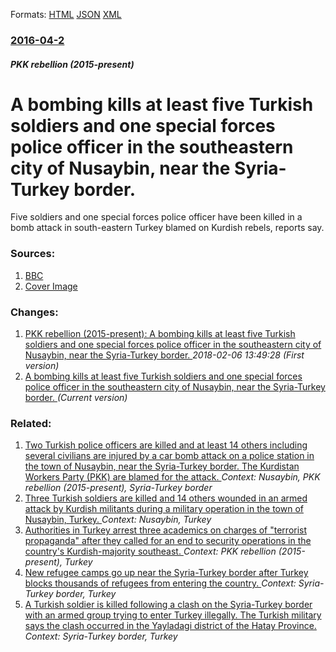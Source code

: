 
Formats: [HTML](/news/2016/04/2/a-bombing-kills-at-least-five-turkish-soldiers-and-one-special-forces-police-officer-in-the-southeastern-city-of-nusaybin-near-the-syriaa.html)  [JSON](/news/2016/04/2/a-bombing-kills-at-least-five-turkish-soldiers-and-one-special-forces-police-officer-in-the-southeastern-city-of-nusaybin-near-the-syriaa.json)  [XML](/news/2016/04/2/a-bombing-kills-at-least-five-turkish-soldiers-and-one-special-forces-police-officer-in-the-southeastern-city-of-nusaybin-near-the-syriaa.xml)  

### [2016-04-2](/news/2016/04/2/index.md)

##### PKK rebellion (2015-present)
# A bombing kills at least five Turkish soldiers and one special forces police officer in the southeastern city of Nusaybin, near the Syria-Turkey border. 

Five soldiers and one special forces police officer have been killed in a bomb attack in south-eastern Turkey blamed on Kurdish rebels, reports say.


### Sources:

1. [BBC](http://www.bbc.co.uk/news/world-europe-35951793)
1. [Cover Image](http://ichef.bbci.co.uk/news/1024/cpsprodpb/42E5/production/_88752171_turkeyankara464.png)

### Changes:

1. [PKK rebellion (2015-present): A bombing kills at least five Turkish soldiers and one special forces police officer in the southeastern city of Nusaybin, near the Syria-Turkey border. ](/news/2016/04/2/pkk-rebellion-2015-present-a-bombing-kills-at-least-five-turkish-soldiers-and-one-special-forces-police-officer-in-the-southeastern-cit.md) _2018-02-06 13:49:28 (First version)_
1. [A bombing kills at least five Turkish soldiers and one special forces police officer in the southeastern city of Nusaybin, near the Syria-Turkey border. ](/news/2016/04/2/a-bombing-kills-at-least-five-turkish-soldiers-and-one-special-forces-police-officer-in-the-southeastern-city-of-nusaybin-near-the-syriaa.md) _(Current version)_

### Related:

1. [Two Turkish police officers are killed and at least 14 others including several civilians are injured by a car bomb attack on a police station in the town of Nusaybin, near the Syria-Turkey border. The Kurdistan Workers Party (PKK) are blamed for the attack. ](/news/2016/03/4/two-turkish-police-officers-are-killed-and-at-least-14-others-including-several-civilians-are-injured-by-a-car-bomb-attack-on-a-police-stati.md) _Context: Nusaybin, PKK rebellion (2015-present), Syria-Turkey border_
2. [ Three Turkish soldiers are killed and 14 others wounded in an armed attack by Kurdish militants during a military operation in the town of Nusaybin, Turkey. ](/news/2016/05/1/three-turkish-soldiers-are-killed-and-14-others-wounded-in-an-armed-attack-by-kurdish-militants-during-a-military-operation-in-the-town-of.md) _Context: Nusaybin, Turkey_
3. [ Authorities in Turkey arrest three academics on charges of "terrorist propaganda" after they called for an end to security operations in the country's Kurdish-majority southeast. ](/news/2016/03/16/authorities-in-turkey-arrest-three-academics-on-charges-of-terrorist-propaganda-after-they-called-for-an-end-to-security-operations-in-th.md) _Context: PKK rebellion (2015-present), Turkey_
4. [New refugee camps go up near the Syria-Turkey border after Turkey blocks thousands of refugees from entering the country. ](/news/2016/02/8/new-refugee-camps-go-up-near-the-syriaaturkey-border-after-turkey-blocks-thousands-of-refugees-from-entering-the-country.md) _Context: Syria-Turkey border, Turkey_
5. [A Turkish soldier is killed following a clash on the Syria-Turkey border with an armed group trying to enter Turkey illegally. The Turkish military says the clash occurred in the Yayladagi district of the Hatay Province. ](/news/2016/02/15/a-turkish-soldier-is-killed-following-a-clash-on-the-syriaaturkey-border-with-an-armed-group-trying-to-enter-turkey-illegally-the-turkish.md) _Context: Syria-Turkey border, Turkey_
